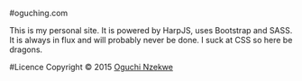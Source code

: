 #oguching.com

This is my personal site. It is powered by HarpJS, uses Bootstrap and SASS.
It is always in flux and will probably never be done.
I suck at CSS so here be dragons.

#Licence
Copyright &copy; 2015 [Oguchi Nzekwe](http://oguching.com)
